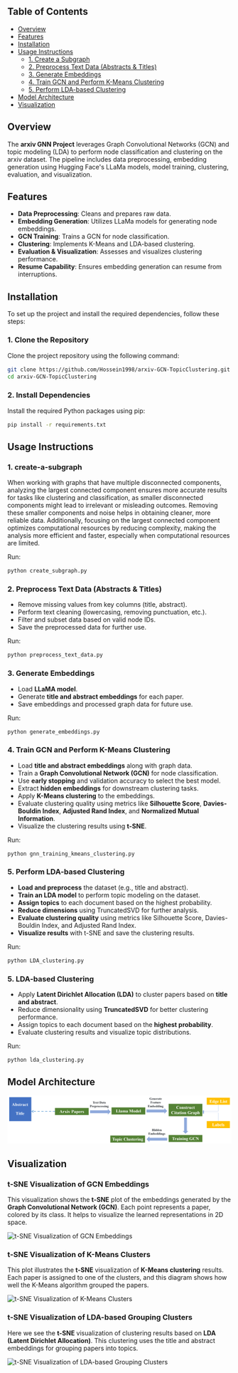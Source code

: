 ## Table of Contents

- [Overview](#overview)
- [Features](#features)
- [Installation](#installation)
- [Usage Instructions](#usage-instructions)
  - [1. Create a Subgraph](#1-create-a-subgraph)
  - [2. Preprocess Text Data (Abstracts & Titles)](#2-preprocess-text-data-abstracts--titles)
  - [3. Generate Embeddings](#3-generate-embeddings)
  - [4. Train GCN and Perform K-Means Clustering](#4-train-gcn-and-perform-k-means-clustering)
  - [5. Perform LDA-based Clustering](#5-perform-lda-based-clustering)
- [Model Architecture](#model-architecture)  
- [Visualization](#visualization)



## Overview

The **arxiv GNN Project** leverages Graph Convolutional Networks (GCN) and topic modeling (LDA) to perform node classification and clustering on the arxiv dataset. The pipeline includes data preprocessing, embedding generation using Hugging Face's LLaMa models, model training, clustering, evaluation, and visualization.

## Features

- **Data Preprocessing**: Cleans and prepares raw data.
- **Embedding Generation**: Utilizes LLaMa models for generating node embeddings.
- **GCN Training**: Trains a GCN for node classification.
- **Clustering**: Implements K-Means and LDA-based clustering.
- **Evaluation & Visualization**: Assesses and visualizes clustering performance.
- **Resume Capability**: Ensures embedding generation can resume from interruptions.

## Installation

To set up the project and install the required dependencies, follow these steps:

### 1. Clone the Repository

Clone the project repository using the following command:

```bash
git clone https://github.com/Hossein1998/arxiv-GCN-TopicClustering.git
cd arxiv-GCN-TopicClustering
```

### 2. Install Dependencies

Install the required Python packages using pip:

```bash
pip install -r requirements.txt
```

## Usage Instructions

### 1. create-a-subgraph
When working with graphs that have multiple disconnected components, analyzing the largest connected component ensures more accurate results for tasks like clustering and classification, as smaller disconnected components might lead to irrelevant or misleading outcomes. Removing these smaller components and noise helps in obtaining cleaner, more reliable data. Additionally, focusing on the largest connected component optimizes computational resources by reducing complexity, making the analysis more efficient and faster, especially when computational resources are limited.

Run:
```bash
python create_subgraph.py
```

### 2. Preprocess Text Data (Abstracts & Titles)

- Remove missing values from key columns (title, abstract).
- Perform text cleaning (lowercasing, removing punctuation, etc.).
- Filter and subset data based on valid node IDs.
- Save the preprocessed data for further use.

Run:
```bash
python preprocess_text_data.py
```

### 3. Generate Embeddings

- Load **LLaMA model**.
- Generate **title and abstract embeddings** for each paper.
- Save embeddings and processed graph data for future use.

Run:
```bash
python generate_embeddings.py
```

### 4. Train GCN and Perform K-Means Clustering

- Load **title and abstract embeddings** along with graph data.
- Train a **Graph Convolutional Network (GCN)** for node classification.
- Use **early stopping** and validation accuracy to select the best model.
- Extract **hidden embeddings** for downstream clustering tasks.
- Apply **K-Means clustering** to the embeddings.
- Evaluate clustering quality using metrics like **Silhouette Score**, **Davies-Bouldin Index**, **Adjusted Rand Index**, and **Normalized Mutual Information**.
- Visualize the clustering results using **t-SNE**.

Run:
```bash
python gnn_training_kmeans_clustering.py
```

### 5. Perform LDA-based Clustering

- **Load and preprocess** the dataset (e.g., title and abstract).
- **Train an LDA model** to perform topic modeling on the dataset.
- **Assign topics** to each document based on the highest probability.
- **Reduce dimensions** using TruncatedSVD for further analysis.
- **Evaluate clustering quality** using metrics like Silhouette Score, Davies-Bouldin Index, and Adjusted Rand Index.
- **Visualize results** with t-SNE and save the clustering results.

Run:
```bash
python LDA_clustering.py
```

### 5. LDA-based Clustering

- Apply **Latent Dirichlet Allocation (LDA)** to cluster papers based on **title and abstract**.
- Reduce dimensionality using **TruncatedSVD** for better clustering performance.
- Assign topics to each document based on the **highest probability**.
- Evaluate clustering results and visualize topic distributions.

Run:
```bash
python lda_clustering.py
```

## Model Architecture

![Model Architecture](Model-Architecture.png)




## Visualization

### t-SNE Visualization of GCN Embeddings
This visualization shows the **t-SNE** plot of the embeddings generated by the **Graph Convolutional Network (GCN)**. Each point represents a paper, colored by its class. It helps to visualize the learned representations in 2D space.

![t-SNE Visualization of GCN Embeddings](sandbox:/mnt/data/GCN-Embeddings.png)

### t-SNE Visualization of K-Means Clusters
This plot illustrates the **t-SNE** visualization of **K-Means clustering** results. Each paper is assigned to one of the clusters, and this diagram shows how well the K-Means algorithm grouped the papers.

![t-SNE Visualization of K-Means Clusters](sandbox:/mnt/data/K-Means_Clusters.png)

### t-SNE Visualization of LDA-based Grouping Clusters
Here we see the **t-SNE** visualization of clustering results based on **LDA (Latent Dirichlet Allocation)**. This clustering uses the title and abstract embeddings for grouping papers into topics.

![t-SNE Visualization of LDA-based Grouping Clusters](sandbox:/mnt/data/LDA-based_Grouping_Clusters.png)

